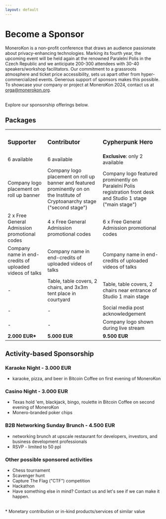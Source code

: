```yaml
---
layout: default
---
```

<h1>Become a Sponsor</h1>

MoneroKon is a non-profit conference that draws an audience passionate about privacy-enhancing technologies. Marking its fourth year, the upcoming event will be held again at the renowned Paralelní Polis in the Czech Republic and we anticipate 200-300 attendees with 30-40 speakers/workshop facilitators. Our commitment to a grassroots atmosphere and ticket price accessibility, sets us apart other from hyper-commercialized events. Generous support of sponsors makes this possible. To showcase your company or project at MoneroKon 2024, contact us at [orga@monerokon.org](mailto:orga@monerokon.org). 

<br>Explore our sponsorship offerings below.<br>
<h2>Packages</h2>
<table>
<tbody>
<tr style="height: 23px;">
<td style="height: 23px;"><h3>Supporter</h3></td>
<td style="height: 23px;"><h3>Contributor</h3></td>
<td style="height: 23px;"><h3>Cypherpunk Hero</h3></td>
</tr>
<tr style="height: 23px;">
<td style="height: 23px;">6 available</td>
<td style="height: 23px;">6 available</td>
<td style="height: 23px;"><strong>Exclusive</strong>: only 2 available</td>
</tr>
<tr style="height: 23px;">
<td style="height: 23px;">Company logo placement on roll up banner</td>
<td style="height: 23px;">Company logo placement on roll up banner and featured prominently on on the Institute of Cryptoanarchy stage ("second stage")</td>
<td style="height: 23px;">Company logo featured prominently on Paralelní Polis registration front desk and Studio 1 stage ("main stage")</td>
</tr>
<tr style="height: 23px;">
<td style="height: 23px;">2 x Free General Admission promotional codes</td>
<td style="height: 23px;">4 x Free General Admission promotional codes</td>
<td style="height: 23px;">6 x Free General Admission promotional codes</td>
</tr>
<tr style="height: 23px;">
<td style="height: 23px;">Company name in end-credits of uploaded videos of talks</td>
<td style="height: 23px;">Company name in end-credits of uploaded videos of talks</td>
<td style="height: 23px;">Company name in end-credits of uploaded videos of talks</td>
</tr>
<tr style="height: 23px;">
<td style="height: 23px;"> - </td>
<td style="height: 23px;">Table, table covers, 2 chairs, and 3x3m tent place in courtyard</td>
<td style="height: 23px;">Table, table covers, 2 chairs near entrance of Studio 1 main stage</td>
</tr>
<tr style="height: 23px;">
<td style="height: 23px;"> - </td>
<td style="height: 23px;"> - </td>
<td style="height: 23px;">Social media post acknowledgement</td>
</tr>
<tr style="height: 23px;">
<td style="height: 23px;"> - </td>
<td style="height: 23px;"> - </td>
<td style="height: 23px;">Company logo shown during live stream</td>
</tr>
<tr style="height: 23px;">
<td style="height: 23px;"><strong>2.000 EUR*</strong></td>
<td style="height: 23px;"><strong>5.000 EUR</strong></td>
<td style="height: 23px;"><strong>9.500 EUR</strong></td>
</tr>
</tbody>
</table>

<h2>Activity-based Sponsorship</h2>

<h3>Karaoke Night - 3.000 EUR</h3>
<ul>
<li>karaoke, pizza, and beer in Bitcoin Coffee on first evening of MoneroKon</li>
</ul>

<h3>Casino Night - 3.000 EUR</h3>
<ul>
<li>Texas hold 'em, blackjack, bingo, roulette in Bitcoin Coffee on second evening of MoneroKon</li>
<li>Monero-branded poker chips</li>
</ul>

<h3>B2B Networking Sunday Brunch - 4.500 EUR</h3>
<ul>
<li>networking brunch at upscale restaurant for developers, investors, and business development professionals
<li>RSVP - limited to 50 ppl</li>
</ul>

<h3>Other possible sponsored activities</h3>
<ul>
<li>Chess tournament</li>
<li>Scavenger hunt</li>
<li>Capture The Flag ("CTF") competition</li>
<li>Hackathon</li>
<li>Have something else in mind? Contact us and let's see if we can make it happen.</li>
</ul>
<br>
* Monetary contribution or in-kind products/services of similar value
